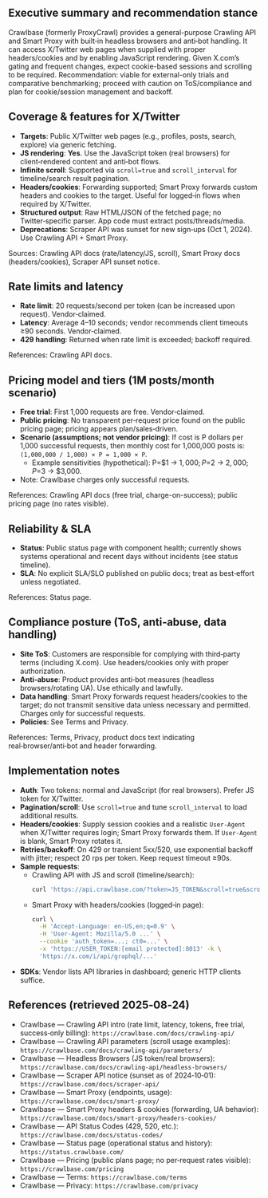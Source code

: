 ## Executive summary and recommendation stance

Crawlbase (formerly ProxyCrawl) provides a general-purpose Crawling API and Smart Proxy with built‑in headless browsers and anti‑bot handling. It can access X/Twitter web pages when supplied with proper headers/cookies and by enabling JavaScript rendering. Given X.com’s gating and frequent changes, expect cookie-based sessions and scrolling to be required. Recommendation: viable for external-only trials and comparative benchmarking; proceed with caution on ToS/compliance and plan for cookie/session management and backoff.

## Coverage & features for X/Twitter
- **Targets**: Public X/Twitter web pages (e.g., profiles, posts, search, explore) via generic fetching.
- **JS rendering**: **Yes**. Use the JavaScript token (real browsers) for client‑rendered content and anti‑bot flows.
- **Infinite scroll**: Supported via `scroll=true` and `scroll_interval` for timeline/search result pagination.
- **Headers/cookies**: Forwarding supported; Smart Proxy forwards custom headers and cookies to the target. Useful for logged‑in flows when required by X/Twitter.
- **Structured output**: Raw HTML/JSON of the fetched page; no Twitter‑specific parser. App code must extract posts/threads/media.
- **Deprecations**: Scraper API was sunset for new sign‑ups (Oct 1, 2024). Use Crawling API + Smart Proxy.

Sources: Crawling API docs (rate/latency/JS, scroll), Smart Proxy docs (headers/cookies), Scraper API sunset notice.

## Rate limits and latency
- **Rate limit**: 20 requests/second per token (can be increased upon request). Vendor‑claimed.
- **Latency**: Average 4–10 seconds; vendor recommends client timeouts ≥90 seconds. Vendor‑claimed.
- **429 handling**: Returned when rate limit is exceeded; backoff required.

References: Crawling API docs.

## Pricing model and tiers (1M posts/month scenario)
- **Free trial**: First 1,000 requests are free. Vendor‑claimed.
- **Public pricing**: No transparent per‑request price found on the public pricing page; pricing appears plan/sales‑driven.
- **Scenario (assumptions; not vendor pricing)**: If cost is P dollars per 1,000 successful requests, then monthly cost for 1,000,000 posts is: `(1,000,000 / 1,000) × P = 1,000 × P`.
  - Example sensitivities (hypothetical): P=$1 → $1,000; P=$2 → $2,000; P=$3 → $3,000.
- Note: Crawlbase charges only successful requests.

References: Crawling API docs (free trial, charge-on-success); public pricing page (no rates visible).

## Reliability & SLA
- **Status**: Public status page with component health; currently shows systems operational and recent days without incidents (see status timeline).
- **SLA**: No explicit SLA/SLO published on public docs; treat as best‑effort unless negotiated.

References: Status page.

## Compliance posture (ToS, anti‑abuse, data handling)
- **Site ToS**: Customers are responsible for complying with third‑party terms (including X.com). Use headers/cookies only with proper authorization.
- **Anti‑abuse**: Product provides anti‑bot measures (headless browsers/rotating UA). Use ethically and lawfully.
- **Data handling**: Smart Proxy forwards request headers/cookies to the target; do not transmit sensitive data unless necessary and permitted. Charges only for successful requests.
- **Policies**: See Terms and Privacy.

References: Terms, Privacy, product docs text indicating real‑browser/anti‑bot and header forwarding.

## Implementation notes
- **Auth**: Two tokens: normal and JavaScript (for real browsers). Prefer JS token for X/Twitter.
- **Pagination/scroll**: Use `scroll=true` and tune `scroll_interval` to load additional results.
- **Headers/cookies**: Supply session cookies and a realistic `User-Agent` when X/Twitter requires login; Smart Proxy forwards them. If `User-Agent` is blank, Smart Proxy rotates it.
- **Retries/backoff**: On 429 or transient 5xx/520, use exponential backoff with jitter; respect 20 rps per token. Keep request timeout ≥90s.
- **Sample requests**:
  - Crawling API with JS and scroll (timeline/search):
    ```bash
    curl 'https://api.crawlbase.com/?token=JS_TOKEN&scroll=true&scroll_interval=20&url=https%3A%2F%2Fx.com%2Fexplore'
    ```
  - Smart Proxy with headers/cookies (logged‑in page):
    ```bash
    curl \
      -H 'Accept-Language: en-US,en;q=0.9' \
      -H 'User-Agent: Mozilla/5.0 ...' \
      --cookie 'auth_token=...; ct0=...' \
      -x 'https://USER_TOKEN:[email protected]:8013' -k \
      'https://x.com/i/api/graphql/...'
    ```
- **SDKs**: Vendor lists API libraries in dashboard; generic HTTP clients suffice.

## References (retrieved 2025‑08‑24)
- Crawlbase — Crawling API intro (rate limit, latency, tokens, free trial, success‑only billing): `https://crawlbase.com/docs/crawling-api/`
- Crawlbase — Crawling API parameters (scroll usage examples): `https://crawlbase.com/docs/crawling-api/parameters/`
- Crawlbase — Headless Browsers (JS token/real browsers): `https://crawlbase.com/docs/crawling-api/headless-browsers/`
- Crawlbase — Scraper API notice (sunset as of 2024‑10‑01): `https://crawlbase.com/docs/scraper-api/`
- Crawlbase — Smart Proxy (endpoints, usage): `https://crawlbase.com/docs/smart-proxy/`
- Crawlbase — Smart Proxy headers & cookies (forwarding, UA behavior): `https://crawlbase.com/docs/smart-proxy/headers-cookies/`
- Crawlbase — API Status Codes (429, 520, etc.): `https://crawlbase.com/docs/status-codes/`
- Crawlbase — Status page (operational status and history): `https://status.crawlbase.com/`
- Crawlbase — Pricing (public plans page; no per‑request rates visible): `https://crawlbase.com/pricing`
- Crawlbase — Terms: `https://crawlbase.com/terms`
- Crawlbase — Privacy: `https://crawlbase.com/privacy`